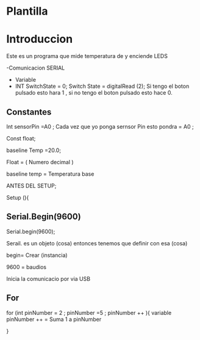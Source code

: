 # Plantilla

# Introduccion
Este es un programa que mide temperatura de y enciende LEDS 

-Comunicacion SERIAL 

- Variable 
- INT SwitchState = 0;
 Switch State = digitalRead (2);
 Si tengo el boton pulsado esto hara 1 , si no tengo el boton pulsado esto hace 0.
 
## Constantes
Int sensorPin =A0 ; 
Cada vez que yo ponga sernsor Pin esto pondra = A0 ;

Const float;

baseline Temp =20.0;

Float = ( Numero decimal )

baseline temp = Temperatura base

ANTES DEL SETUP; 

Setup (){

## Serial.Begin(9600)

Serial.begin(9600);

Serail. es un objeto (cosa) entonces tenemos que definir con esa (cosa)

 begin= Crear (instancia)
 
 9600 = baudios
 
 Inicia la comunicacio por via USB 
 
 ## For
for (int pinNumber = 2 ; pinNumber =5  ; pinNumber ++ ){
     variable 
 pinNumber ++ = Suma 1 a pinNumber
 
 }
